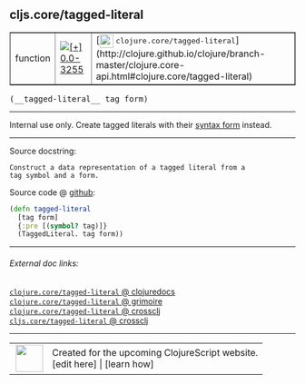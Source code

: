 ## cljs.core/tagged-literal



 <table border="1">
<tr>
<td>function</td>
<td><a href="https://github.com/cljsinfo/cljs-api-docs/tree/0.0-3255"><img valign="middle" alt="[+] 0.0-3255" title="Added in 0.0-3255" src="https://img.shields.io/badge/+-0.0--3255-lightgrey.svg"></a> </td>
<td>
[<img height="24px" valign="middle" src="http://i.imgur.com/1GjPKvB.png"> <samp>clojure.core/tagged-literal</samp>](http://clojure.github.io/clojure/branch-master/clojure.core-api.html#clojure.core/tagged-literal)
</td>
</tr>
</table>


 <samp>
(__tagged-literal__ tag form)<br>
</samp>

---

Internal use only.  Create tagged literals with their [syntax form][doc:syntax/tagged-literal] instead.

[doc:syntax/tagged-literal]:../syntax/tagged-literal.md

---




Source docstring:

```
Construct a data representation of a tagged literal from a
tag symbol and a form.
```


Source code @ [github](https://github.com/clojure/clojurescript/blob/r1.7.107/src/main/cljs/cljs/core.cljs#L9991-L9996):

```clj
(defn tagged-literal
  [tag form]
  {:pre [(symbol? tag)]}
  (TaggedLiteral. tag form))
```

<!--
Repo - tag - source tree - lines:

 <pre>
clojurescript @ r1.7.107
└── src
    └── main
        └── cljs
            └── cljs
                └── <ins>[core.cljs:9991-9996](https://github.com/clojure/clojurescript/blob/r1.7.107/src/main/cljs/cljs/core.cljs#L9991-L9996)</ins>
</pre>

-->

---



###### External doc links:

[`clojure.core/tagged-literal` @ clojuredocs](http://clojuredocs.org/clojure.core/tagged-literal)<br>
[`clojure.core/tagged-literal` @ grimoire](http://conj.io/store/v1/org.clojure/clojure/1.7.0-beta3/clj/clojure.core/tagged-literal/)<br>
[`clojure.core/tagged-literal` @ crossclj](http://crossclj.info/fun/clojure.core/tagged-literal.html)<br>
[`cljs.core/tagged-literal` @ crossclj](http://crossclj.info/fun/cljs.core.cljs/tagged-literal.html)<br>

---

 <table>
<tr><td>
<img valign="middle" align="right" width="48px" src="http://i.imgur.com/Hi20huC.png">
</td><td>
Created for the upcoming ClojureScript website.<br>
[edit here] | [learn how]
</td></tr></table>

[edit here]:https://github.com/cljsinfo/cljs-api-docs/blob/master/cljsdoc/cljs.core/tagged-literal.cljsdoc
[learn how]:https://github.com/cljsinfo/cljs-api-docs/wiki/cljsdoc-files

<!--

This information was too distracting to show to readers, but I'll leave it
commented here since it is helpful to:

- pretty-print the data used to generate this document
- and show how to retrieve that data



The API data for this symbol:

```clj
{:description "Internal use only.  Create tagged literals with their [syntax form][doc:syntax/tagged-literal] instead.",
 :ns "cljs.core",
 :name "tagged-literal",
 :signature ["[tag form]"],
 :history [["+" "0.0-3255"]],
 :type "function",
 :full-name-encode "cljs.core/tagged-literal",
 :source {:code "(defn tagged-literal\n  [tag form]\n  {:pre [(symbol? tag)]}\n  (TaggedLiteral. tag form))",
          :title "Source code",
          :repo "clojurescript",
          :tag "r1.7.107",
          :filename "src/main/cljs/cljs/core.cljs",
          :lines [9991 9996]},
 :full-name "cljs.core/tagged-literal",
 :clj-symbol "clojure.core/tagged-literal",
 :docstring "Construct a data representation of a tagged literal from a\ntag symbol and a form."}

```

Retrieve the API data for this symbol:

```clj
;; from Clojure REPL
(require '[clojure.edn :as edn])
(-> (slurp "https://raw.githubusercontent.com/cljsinfo/cljs-api-docs/catalog/cljs-api.edn")
    (edn/read-string)
    (get-in [:symbols "cljs.core/tagged-literal"]))
```

-->
